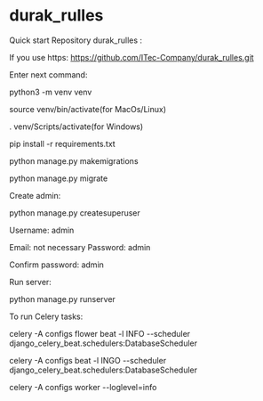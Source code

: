 # durak_rulles
Quick start
Repository durak_rulles :


If you use https: https://github.com/ITec-Company/durak_rulles.git

Enter next command:

python3 -m venv venv

source venv/bin/activate(for MacOs/Linux)


. venv/Scripts/activate(for Windows)

pip install -r requirements.txt


python manage.py makemigrations


python manage.py migrate

Create admin:


python manage.py createsuperuser

Username: admin


Email: not necessary
Password: admin

Confirm password: admin

Run server:

python manage.py runserver

To run Celery tasks:

celery -A configs flower beat -l INFO --scheduler django_celery_beat.schedulers:DatabaseScheduler

celery -A configs beat -l INGO --scheduler django_celery_beat.schedulers:DatabaseScheduler

celery -A configs worker --loglevel=info
